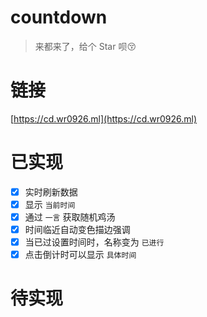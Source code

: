 # countdown

> 来都来了，给个 Star 呗😚

# 链接
[https://cd.wr0926.ml](https://cd.wr0926.ml)

# 已实现
- [x] 实时刷新数据
- [x] 显示 `当前时间`
- [x] 通过 `一言` 获取随机鸡汤
- [x] 时间临近自动变色描边强调
- [x] 当已过设置时间时，名称变为 `已进行` 
- [x] 点击倒计时可以显示 `具体时间`

# 待实现

